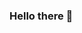 ### Hello there 👋

<!--
[![Header](https://raw.githubusercontent.com/aimeexxi/<OWNER>/<OWNER>/Pink and Purple Professional LinkedIn Banner.png "Header")](https://some-url.dev/)
**aimeexxi/aimeexxi** is a ✨ _special_ ✨ repository because its `README.md` (this file) appears on your GitHub profile.

Here are some ideas to get you started:

- 🔭 I’m currently working on ...
- 🌱 I’m currently learning ...
- 👯 I’m looking to collaborate on ...
- 🤔 I’m looking for help with ...
- 💬 Ask me about ...
- 📫 How to reach me: ...
- 😄 Pronouns: ...
- ⚡ Fun fact: ...
-->

